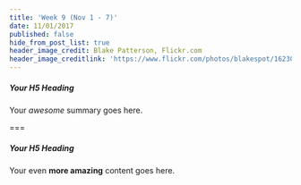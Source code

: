 ```yaml
---
title: 'Week 9 (Nov 1 - 7)'
date: 11/01/2017
published: false
hide_from_post_list: true
header_image_credit: Blake Patterson, Flickr.com
header_image_creditlink: 'https://www.flickr.com/photos/blakespot/16230041026/'
---
```


##### Your H5 Heading
Your _awesome_ summary goes here.

===

##### Your H5 Heading
Your even **more amazing** content goes here.
